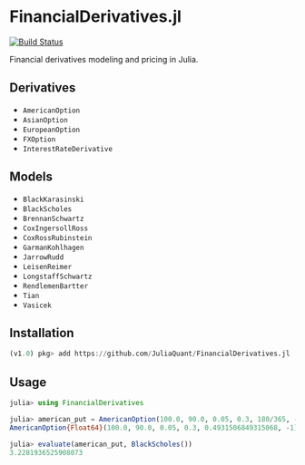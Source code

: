 # FinancialDerivatives.jl

[![Build Status](https://travis-ci.org/brilhana/FinancialDerivatives.jl.svg?branch=master)](https://travis-ci.org/brilhana/FinancialDerivatives.jl)

Financial derivatives modeling and pricing in Julia.

## Derivatives

* `AmericanOption`
* `AsianOption`
* `EuropeanOption`
* `FXOption`
* `InterestRateDerivative`

## Models

* `BlackKarasinski`
* `BlackScholes`
* `BrennanSchwartz`
* `CoxIngersollRoss`
* `CoxRossRubinstein`
* `GarmanKohlhagen`
* `JarrowRudd`
* `LeisenReimer`
* `LongstaffSchwartz`
* `RendlemenBartter`
* `Tian`
* `Vasicek`

## Installation

```julia
(v1.0) pkg> add https://github.com/JuliaQuant/FinancialDerivatives.jl
```

## Usage

```julia
julia> using FinancialDerivatives

julia> american_put = AmericanOption(100.0, 90.0, 0.05, 0.3, 180/365, -1)
AmericanOption{Float64}(100.0, 90.0, 0.05, 0.3, 0.4931506849315068, -1)

julia> evaluate(american_put, BlackScholes())
3.2281936525908073
```